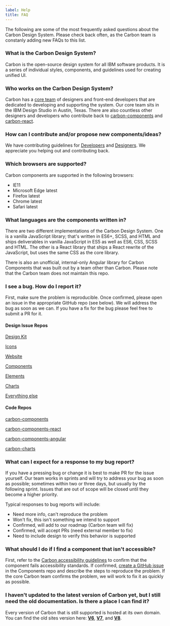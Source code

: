```yaml
---
label: Help
title: FAQ
---
```


The following are some of the most frequently asked questions about the Carbon Design System. Please check back often, as the Carbon team is constanly adding new FAQs to this list.

### What is the Carbon Design System?

Carbon is the open-source design system for all IBM software products. It is a series of individual styles, components, and guidelines used for creating unified UI.

### Who works on the Carbon Design System?

Carbon has a [core team](https://github.com/orgs/carbon-design-system/people) of designers and front-end developers that are dedicated to developing and supporting the system. Our core team sits in the IBM Design Studio in Austin, Texas. There are also countless other designers and developers who contribute back to [carbon-components](https://github.com/IBM/carbon-components#contributors) and [carbon-react](https://github.com/IBM/carbon-components-react#contributors).

### How can I contribute and/or propose new components/ideas?

We have contributing guidelines for [Developers](/contributing/developers) and [Designers](/contributing/designers). We appreciate you helping out and contributing back.

### Which browsers are supported?

Carbon components are supported in the following browsers:

- IE11
- Microsoft Edge latest
- Firefox latest
- Chrome latest
- Safari latest

### What languages are the components written in?

There are two different implementations of the Carbon Design System. One is a vanilla JavaScript library; that's written in ES6+, SCSS, and HTML and ships deliverables in vanilla JavaScript in ES5 as well as ES6, CSS, SCSS and HTML. The other is a React library that ships a React rewrite of the JavaScript, but uses the same CSS as the core library.

There is also an unofficial, internal-only Angular library for Carbon Components that was built out by a team other than Carbon. Please note that the Carbon team does not maintain this repo.

### I see a bug. How do I report it?

First, make sure the problem is reproducible. Once confirmed, please open an issue in the appropriate GitHub repo (see below). We will address the bug as soon as we can. If you have a fix for the bug please feel free to submit a PR for it.

#### Design Issue Repos

[Design Kit](https://github.com/IBM/carbon-design-kit/issues/new)

[Icons](https://github.com/IBM/carbon-icons/issues/new)

[Website](https://github.com/carbon-design-system/carbon-website/issues/new/choose)

[Components](https://github.com/IBM/carbon-components/issues/new/choose)

[Elements](https://github.com/IBM/carbon-elements/issues/new/choose)

[Charts](https://github.com/IBM/carbon-charts/issues/new)

[Everything else](https://github.com/carbon-design-system/issue-tracking/issues/new)

#### Code Repos

[carbon-components](https://github.com/IBM/carbon-components/issues/new/choose)

[carbon-components-react](https://github.com/IBM/carbon-components-react/issues/new/choose)

[carbon-components-angular](https://github.com/IBM/carbon-components-angular/issues/new)

[carbon-charts](https://github.com/IBM/carbon-charts/issues/new)


### What can I expect for a response to my bug report?

If you have a pressing bug or change it is best to make PR for the issue yourself. Our team works in sprints and will try to address your bug as soon as possible; sometimes within two or three days, but usually by the following sprint. Issues that are out of scope will be closed until they become a higher priority.

Typical responses to bug reports will include:

* Need more info, can't reproduce the problem
* Won't fix, this isn't something we intend to support
* Confirmed, will add to our roadmap (Carbon team will fix)
* Confirmed, will accept PRs (need external member to fix)
* Need to include design to verify this behavior is supported

### What should I do if I find a component that isn't accessible?

First, refer to the [Carbon accessibility guidelines](/guidelines/accessibility) to confirm that the component fails accessibility standards. If confirmed, [create a GitHub issue](https://github.com/IBM/carbon-components/issues/new/choose) in the Components repo and describe the steps to reproduce the problem. If the core Carbon team confirms the problem, we will work to fix it as quickly as possible.

### I haven't updated to the latest version of Carbon yet, but I still need the old documentation. Is there a place I can find it?

Every version of Carbon that is still supported is hosted at its own domain. You can find the old sites version here:
**[V6](http://v6.carbondesignsystem.com/)**, **[V7](http://v7.carbondesignsystem.com/)**, and **[V8](http://v8.carbondesignsystem.com/)**.
